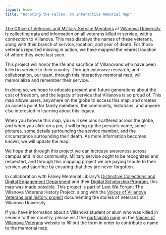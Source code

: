 ```yaml
---
layout: home
title: "Honoring the Fallen: An Interactive Memorial Map"
---
```


[The Office of Veterans and Military Service Members](https://www1.villanova.edu/villanova/enroll/veterans-military.html) at [Villanova University](https://www1.villanova.edu/university.html) is collecting data and information on all veterans killed in service, with a connection to Villanova. This map displays the names of these veterans, along with their branch of service, location, and year of death. For those veterans reported missing in action, we have mapped the nearest location of where they were last seen.

This project will honor the life and sacrifice of Villanovans who have been killed in service to their country. Through extensive research, and collaboration, our team, through this interactive memorial map, will memorialize and remember their service.

In doing so, we hope to educate present and future generations about the cost of freedom, and the legacy of service that Villanova is so proud of. This map allows users, anywhere on the globe to access this map, and creates an access point for family members, the community, historians, and anyone else interested in learning about this legacy.

When you browse this map, you will see pins scattered across the globe, and when you click on a pin, it will bring up the person’s name, some pictures, some details surrounding the service member, and the circumstance surrounding their death. As more information becomes known, we will update the map.

We hope that through this project we can increase awareness across campus and in our community. Military service ought to be recognized and respected, and through this mapping project we are paying tribute to their service and sacrifice by ensuring that they are never forgotten.

In collaboration with Falvey Memorial Library’s [Distinctive Collections and Digital Engagement Department](https://library.villanova.edu/collections/distinctive) and their [Digital Scholarship Program](https://blog.library.villanova.edu/2020/03/09/coming-to-falvey-digital-scholarship-lab/), this map was made possible. This project is part of Lest We Forget: The Villanova Veterans History Project, along with the [Voices of Villanova Veterans oral history project](https://veteransvoices.library.villanova.edu) documenting the stories of Veterans at Villanova University.

If you have information about a Villanova student or alum who was killed in service to their country, please visit the [participate page](https://veteransvoices.library.villanova.edu/participate/) on the [Voices of Villanova Veterans](https://veteransvoices.library.villanova.edu/) website to fill out the form in order to contribute a name to  the memorial map.
